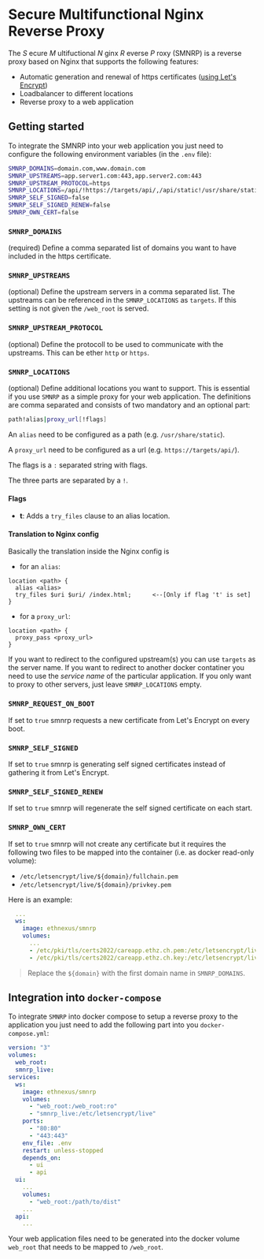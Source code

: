 # Secure Multifunctional Nginx Reverse Proxy

The _S_ ecure _M_ ultifuctional _N_ ginx _R_ everse _P_ roxy (SMNRP) is a reverse proxy based on Nginx that supports the following features:

- Automatic generation and renewal of https certificates ([using Let's Encrypt](https://letsencrypt.org/))
- Loadbalancer to different locations
- Reverse proxy to a web application

## Getting started

To integrate the SMNRP into your web application you just need to configure the following environment variables (in the `.env` file):

```bash
SMNRP_DOMAINS=domain.com,www.domain.com
SMNRP_UPSTREAMS=app.server1.com:443,app.server2.com:443
SMNRP_UPSTREAM_PROTOCOL=https
SMNRP_LOCATIONS=/api/!https://targets/api/,/api/static!/usr/share/static
SMNRP_SELF_SIGNED=false
SMNRP_SELF_SIGNED_RENEW=false
SMNRP_OWN_CERT=false
```

### `SMNRP_DOMAINS`

(required) Define a comma separated list of domains you want to have included in the https certificate.

### `SMNRP_UPSTREAMS`

(optional) Define the upstream servers in a comma separated list. The upstreams can be referenced in the `SMNRP_LOCATIONS` as `targets`. If this setting is not given the `/web_root` is served.

### `SMNRP_UPSTREAM_PROTOCOL`

(optional) Define the protocoll to be used to communicate with the upstreams. This can be ether `http` or `https`.

### `SMNRP_LOCATIONS`

(optional) Define additional locations you want to support. This is essential if you use `SMNRP` as a simple proxy for your web application. The definitions are comma separated and consists of two mandatory and an optional part:

```bash
path!alias|proxy_url[!flags]
```

An `alias` need to be configured as a path (e.g. `/usr/share/static`).

A `proxy_url` need to be configured as a url (e.g. `https://targets/api/`).

The flags is a `:` separated string with flags.

The three parts are separated by a `!`.

#### Flags

- **t**:  Adds a `try_files` clause to an alias location.

#### Translation to Nginx config

Basically the translation inside the Nginx config is

- for an `alias`:

```nginx
location <path> {
  alias <alias>
  try_files $uri $uri/ /index.html;      <--[Only if flag 't' is set]
}
```

- for a `proxy_url`:

```nginx
location <path> {
  proxy_pass <proxy_url>
}
```

If you want to redirect to the configured upstream(s) you can use `targets` as the server name. If you want to redirect to another docker contatiner you need to use the _service name_ of the particular application.
If you only want to proxy to other servers, just leave `SMNRP_LOCATIONS` empty.

### `SMNRP_REQUEST_ON_BOOT`

If set to `true` smnrp requests a new certificate from Let's Encrypt on every boot.

### `SMNRP_SELF_SIGNED`

If set to `true` smnrp is generating self signed certificates instead of gathering it from Let's Encrypt.

### `SMNRP_SELF_SIGNED_RENEW`

If set to `true` smnrp will regenerate the self signed certificate on each start.

### `SMNRP_OWN_CERT`

If set to `true` smnrp will not create any certificate but it requires the following two files to be mapped into 
the container (i.e. as docker read-only volume):

- `/etc/letsencrypt/live/${domain}/fullchain.pem`
- `/etc/letsencrypt/live/${domain}/privkey.pem`

Here is an example:

```yaml
  ...
  ws:
    image: ethnexus/smnrp
    volumes:
      ...
      - /etc/pki/tls/certs2022/careapp.ethz.ch.pem:/etc/letsencrypt/live/careapp.ethz.ch/fullchain.pem:ro
      - /etc/pki/tls/certs2022/careapp.ethz.ch.key:/etc/letsencrypt/live/careapp.ethz.ch/privkey.pem:ro
```

> Replace the `${domain}` with the first domain name in `SMNRP_DOMAINS`.
## Integration into `docker-compose`

To integrate `SMNRP` into docker compose to setup a reverse proxy to the application you just need to add the following part into you `docker-compose.yml`:

```yaml
version: "3"
volumes:
  web_root:
  smnrp_live:
services:
  ws:
    image: ethnexus/smnrp
    volumes: 
      - "web_root:/web_root:ro"
      - "smnrp_live:/etc/letsencrypt/live"
    ports:
      - "80:80"
      - "443:443"
    env_file: .env
    restart: unless-stopped
    depends_on:
      - ui
      - api
  ui:
    ...
    volumes:
      - "web_root:/path/to/dist"
    ...
  api:
    ...
```

Your web application files need to be generated into the docker volume `web_root` that needs to be mapped to `/web_root`.
